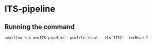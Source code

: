 # ITS-pipeline

## Running the command
`nextflow run newITS-pipeline -profile local --its ITS2 --revRead 1`

